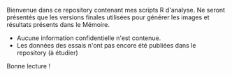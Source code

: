 Bienvenue dans ce repository contenant mes scripts R d'analyse.
Ne seront présentés que les versions finales utilisées pour générer les images et résultats présents dans le Mémoire.

- Aucune information confidentielle n'est contenue.
- Les données des essais n'ont pas encore été publiées dans le repository (à étudier)

Bonne lecture !
